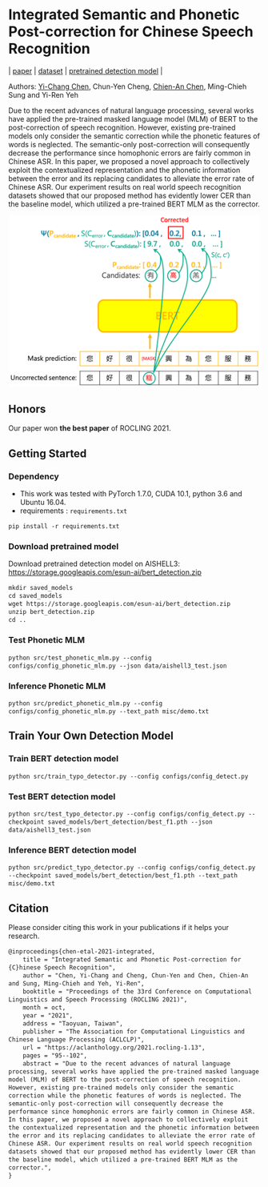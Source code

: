 # Integrated Semantic and Phonetic Post-correction for Chinese Speech Recognition

| [paper](https://aclanthology.org/2021.rocling-1.13/) | [dataset](data/) | [pretrained detection model](https://storage.googleapis.com/esun-ai/bert_detection.zip) |

Authors: [Yi-Chang Chen](https://github.com/GitYCC), Chun-Yen Cheng, [Chien-An Chen](https://github.com/LukeCCA), Ming-Chieh Sung and Yi-Ren Yeh

Due to the recent advances of natural language processing, several works have applied the pre-trained masked language model (MLM) of BERT to the post-correction of speech recognition. However, existing pre-trained models only consider the semantic correction while the phonetic features of words is neglected. The semantic-only post-correction will consequently decrease the performance since homophonic errors are fairly common in Chinese ASR. In this paper, we proposed a novel approach to collectively exploit the contextualized representation and the phonetic information between the error and its replacing candidates to alleviate the error rate of Chinese ASR. Our experiment results on real world speech recognition datasets showed that our proposed method has evidently lower CER than the baseline model, which utilized a pre-trained BERT MLM as the corrector.

![method](misc/rocling_img_01.png)

## Honors

Our paper won **the best paper** of ROCLING 2021.

## Getting Started

### Dependency

- This work was tested with PyTorch 1.7.0, CUDA 10.1, python 3.6 and Ubuntu 16.04.
- requirements : `requirements.txt`
```
pip install -r requirements.txt
```

### Download pretrained model

Download pretrained detection model on AISHELL3: https://storage.googleapis.com/esun-ai/bert_detection.zip

```
mkdir saved_models
cd saved_models
wget https://storage.googleapis.com/esun-ai/bert_detection.zip
unzip bert_detection.zip
cd ..
```

### Test Phonetic MLM

```
python src/test_phonetic_mlm.py --config configs/config_phonetic_mlm.py --json data/aishell3_test.json
```

### Inference Phonetic MLM

```
python src/predict_phonetic_mlm.py --config configs/config_phonetic_mlm.py --text_path misc/demo.txt
```

## Train Your Own Detection Model

### Train BERT detection model

```
python src/train_typo_detector.py --config configs/config_detect.py
```

### Test BERT detection model

```
python src/test_typo_detector.py --config configs/config_detect.py --checkpoint saved_models/bert_detection/best_f1.pth --json data/aishell3_test.json
```

### Inference BERT detection model

```
python src/predict_typo_detector.py --config configs/config_detect.py --checkpoint saved_models/bert_detection/best_f1.pth --text_path misc/demo.txt
```

## Citation

Please consider citing this work in your publications if it helps your research.
```
@inproceedings{chen-etal-2021-integrated,
    title = "Integrated Semantic and Phonetic Post-correction for {C}hinese Speech Recognition",
    author = "Chen, Yi-Chang and Cheng, Chun-Yen and Chen, Chien-An and Sung, Ming-Chieh and Yeh, Yi-Ren",
    booktitle = "Proceedings of the 33rd Conference on Computational Linguistics and Speech Processing (ROCLING 2021)",
    month = oct,
    year = "2021",
    address = "Taoyuan, Taiwan",
    publisher = "The Association for Computational Linguistics and Chinese Language Processing (ACLCLP)",
    url = "https://aclanthology.org/2021.rocling-1.13",
    pages = "95--102",
    abstract = "Due to the recent advances of natural language processing, several works have applied the pre-trained masked language model (MLM) of BERT to the post-correction of speech recognition. However, existing pre-trained models only consider the semantic correction while the phonetic features of words is neglected. The semantic-only post-correction will consequently decrease the performance since homophonic errors are fairly common in Chinese ASR. In this paper, we proposed a novel approach to collectively exploit the contextualized representation and the phonetic information between the error and its replacing candidates to alleviate the error rate of Chinese ASR. Our experiment results on real world speech recognition datasets showed that our proposed method has evidently lower CER than the baseline model, which utilized a pre-trained BERT MLM as the corrector.",
}
```
